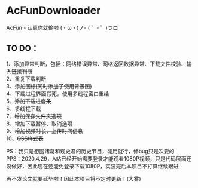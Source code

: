 # AcFunDownloader
AcFun - 认真你就输啦 (・ω・)ノ- ( ゜- ゜)つロ


## TO DO：
1、添加异常判断，包括：~~网络错误异常~~、~~网络返回数据异常~~、下载文件校验、~~输入链接判断~~   
2、~~重复下载判断~~   
3、~~添加图标(同时添加了使用背景图)~~   
4、~~下载过程界面假死，使用多线程窗口重绘~~  
5、~~添加下载进度条~~   
6、多线程下载   
7、~~增加保存文件夹选项~~  
8、~~增加下载暂停、取消选项~~  
9、~~增加视频时长、上传时间信息~~  
10、~~QSS样式表~~
    
PS：我只是想囤诸葛和观史君的历史节目，能用就行，修bug只是次要的  
PPS：2020.4.29，A站已经开始需要登录才能观看1080P视频，只是代码层面还没做好，因此现在还能免登录下载1080P，实装完后本项目不打算继续跟进   

再不发论文就要延毕啦！因此本项目将不定时更新！(大雾) 
